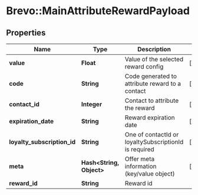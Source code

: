 # Brevo::MainAttributeRewardPayload

## Properties
Name | Type | Description | Notes
------------ | ------------- | ------------- | -------------
**value** | **Float** | Value of the selected reward config | [optional] 
**code** | **String** | Code generated to attribute reward to a contact | [optional] 
**contact_id** | **Integer** | Contact to attribute the reward | [optional] 
**expiration_date** | **String** | Reward expiration date | [optional] 
**loyalty_subscription_id** | **String** | One of contactId or loyaltySubscriptionId is required | [optional] 
**meta** | **Hash&lt;String, Object&gt;** | Offer meta information (key/value object) | [optional] 
**reward_id** | **String** | Reward id | 


